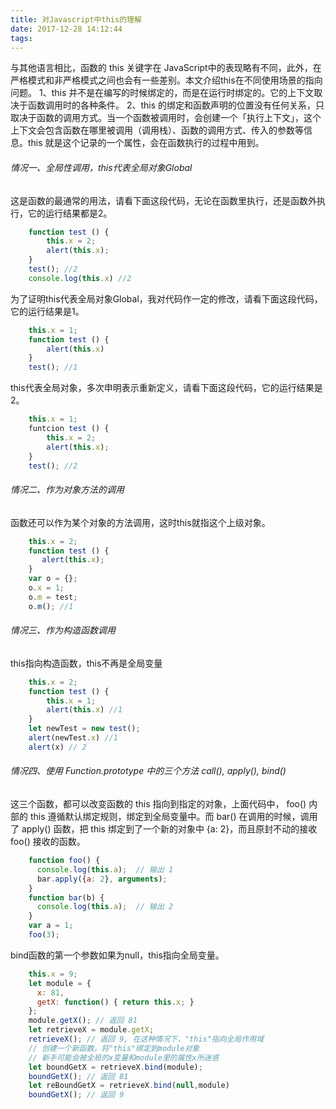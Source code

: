```yaml
---
title: 对Javascript中this的理解
date: 2017-12-28 14:12:44
tags:
---
```

与其他语言相比，函数的 this 关键字在 JavaScript中的表现略有不同，此外，在严格模式和非严格模式之间也会有一些差别。本文介绍this在不同使用场景的指向问题。
1、this 并不是在编写的时候绑定的，而是在运行时绑定的。它的上下文取决于函数调用时的各种条件。
2、this 的绑定和函数声明的位置没有任何关系，只取决于函数的调用方式。当一个函数被调用时，会创建一个「执行上下文」，这个上下文会包含函数在哪里被调用（调用栈）、函数的调用方式、传入的参数等信息。this 就是这个记录的一个属性，会在函数执行的过程中用到。
<!-- more -->
###### 情况一、全局性调用，this代表全局对象Global 
这是函数的最通常的用法，请看下面这段代码，无论在函数里执行，还是函数外执行，它的运行结果都是2。
```js
    function test () {
        this.x = 2;
        alert(this.x);
    }
    test(); //2
    console.log(this.x) //2
```
为了证明this代表全局对象Global，我对代码作一定的修改，请看下面这段代码，它的运行结果是1。
```js
    this.x = 1;
    function test () {
        alert(this.x)
    }
    test(); //1
```
this代表全局对象，多次申明表示重新定义，请看下面这段代码，它的运行结果是2。
```js
    this.x = 1;
    funtcion test () {
        this.x = 2;
        alert(this.x);
    }
    test(); //2
```
######  情况二、作为对象方法的调用
函数还可以作为某个对象的方法调用，这时this就指这个上级对象。
```js
    this.x = 2;
    function test () {
       alert(this.x); 
    }
    var o = {};
    o.x = 1;
    o.m = test;
    o.m(); //1
```
######  情况三、作为构造函数调用
this指向构造函数，this不再是全局变量
```js
    this.x = 2;
    function test () {
        this.x = 1;
        alert(this.x) //1
    }
    let newTest = new test();
    alert(newTest.x) //1
    alert(x) // 2
```
###### 情况四、使用 Function.prototype 中的三个方法 call(), apply(), bind()
这三个函数，都可以改变函数的 this 指向到指定的对象，上面代码中， foo() 内部的 this 遵循默认绑定规则，绑定到全局变量中。而 bar() 在调用的时候，调用了 apply() 函数，把 this 绑定到了一个新的对象中 {a: 2}，而且原封不动的接收 foo() 接收的函数。
```js
    function foo() {
      console.log(this.a);  // 输出 1
      bar.apply({a: 2}, arguments);
    }
    function bar(b) {
      console.log(this.a);  // 输出 2
    }
    var a = 1;
    foo(3);
```
bind函数的第一个参数如果为null，this指向全局变量。
```js
    this.x = 9; 
    let module = {
      x: 81,
      getX: function() { return this.x; }
    };
    module.getX(); // 返回 81
    let retrieveX = module.getX;
    retrieveX(); // 返回 9, 在这种情况下，"this"指向全局作用域
    // 创建一个新函数，将"this"绑定到module对象
    // 新手可能会被全局的x变量和module里的属性x所迷惑
    let boundGetX = retrieveX.bind(module);
    boundGetX(); // 返回 81
    let reBoundGetX = retrieveX.bind(null,module)
    boundGetX(); // 返回 9

```
